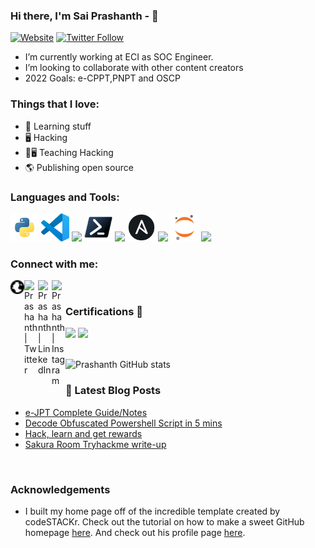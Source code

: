 ### Hi there, I'm Sai Prashanth -  👋

[![Website](https://img.shields.io/website?label=tryhackme.com/p/sprashanth&style=for-the-badge&url=https://tryhackme.com/p/sprashanth)](https://https://tryhackme.com/p/sprashanth)
[![Twitter Follow](https://img.shields.io/twitter/follow/Pulisettis?color=1DA1F2&logo=twitter&style=for-the-badge)](https://twitter.com/intent/follow?original_referer=)

- I’m currently working at ECI as SOC Engineer.
- I’m looking to collaborate with other content creators
- 2022 Goals: e-CPPT,PNPT and OSCP

### Things that I love:
- 📕 Learning stuff
- 🖥️ Hacking
- 📕🖥️ Teaching Hacking
- 🌎 Publishing open source

### Languages and Tools:
<div align=left>
<code><img height="45" src="https://raw.githubusercontent.com/github/explore/80688e429a7d4ef2fca1e82350fe8e3517d3494d/topics/python/python.png"></code>
<code><img height="45" src="https://raw.githubusercontent.com/github/explore/80688e429a7d4ef2fca1e82350fe8e3517d3494d/topics/visual-studio-code/visual-studio-code.png"></code>
<code><img height="45" src="https://icon2.cleanpng.com/20180524/jcw/kisspng-metasploit-project-penetration-test-security-hacke-5b072f9aa8b428.840692331527197594691.jpg"></code>
<code><img height="45" src="https://raw.githubusercontent.com/github/explore/80688e429a7d4ef2fca1e82350fe8e3517d3494d/topics/powershell/powershell.png"></code>
<code><img height="45" src="https://symbols.getvecta.com/stencil_94/16_raspberry-pi-icon.087cac93d9.svg"></code>
<code><img src="https://raw.githubusercontent.com/github/explore/80688e429a7d4ef2fca1e82350fe8e3517d3494d/topics/ansible/ansible.png" height="45"></code>
<code><img src="https://raw.githubusercontent.com/mandiant/flare-vm/master/flarevm.png" height="45"></code>
<code><img src="https://raw.githubusercontent.com/github/explore/80688e429a7d4ef2fca1e82350fe8e3517d3494d/topics/jupyter-notebook/jupyter-notebook.png" height="45"></code>
<code><img src="https://raw.githubusercontent.com/cobbr/Covenant/c53155615563cf68979820356b8430e4eb01207d/Covenant/wwwroot/images/favicon.svg" height="45"></code>
</div>

### Connect with me:

[<img align="left" alt="tryhackme.com/p/sprashanth" width="22px" src="https://raw.githubusercontent.com/iconic/open-iconic/master/svg/globe.svg" />][website]
[<img align="left" alt="Prashanth | Twitter" width="22px" src="https://cdn.jsdelivr.net/npm/simple-icons@v3/icons/twitter.svg" />][twitter]
[<img align="left" alt="Prashanth | LinkedIn" width="22px" src="https://cdn.jsdelivr.net/npm/simple-icons@v3/icons/linkedin.svg" />][linkedin]
[<img align="left" alt="Prashanth | Instagram" width="22px" src="https://cdn.jsdelivr.net/npm/simple-icons@v3/icons/instagram.svg" />][instagram]

<br />


### Certifications 📜
<div align=left>
<code><img height="45" src="https://elearnsecurity.com/wp-content/uploads/eJPT.png"></code>
<code><img height="45" src="https://miro.medium.com/max/800/1*xb3RMVfkD4w9BgIGRL9kDw.jpeg"></code>
</div>

<br />

![Prashanth GitHub stats](https://github-readme-stats.vercel.app/api?username=prashanthpulisetti&count_private=true&theme=dracula&show_icons=true)



### 📕 Latest Blog Posts

<!-- BLOG-POST-LIST:START -->
- [e-JPT Complete Guide/Notes](https://github.com/prashanthpulisetti/prashanthpulisetti/blob/main/e-JPT%20IMP/README.MD)
- [Decode Obfuscated Powershell Script in 5 mins](https://medium.com/@prashanth.pulisetti/decode-obfuscated-powershell-script-in-5-mins-dca297c04577)
- [Hack, learn and get rewards](https://medium.com/@prashanth.pulisetti/hack-learn-and-get-rewards-f0f457cf60c2)
- [Sakura Room Tryhackme write-up](https://github.com/prashanthpulisetti/Tryhackme/blob/main/Sakura%20Room%20Tryhackme%20write-up)

<br />


[website]: https://https://tryhackme.com/p/sprashanth
[twitter]: https://twitter.com/Pulisettis
[instagram]: https://instagram.com/prashanth_pulisetti
[linkedin]: https://www.linkedin.com/in/pulisettiprashanth/


### Acknowledgements
- I built my home page off of the incredible template created by codeSTACKr. Check out the tutorial on how to make a sweet GitHub homepage [here](https://www.youtube.com/watch?v=ECuqb5Tv9qI&ab_channel=codeSTACKr). And check out his profile page [here](https://github.com/codeSTACKr).
